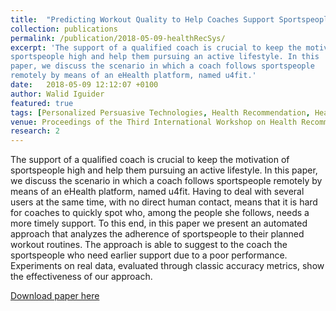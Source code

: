 ```yaml
---
title:  "Predicting Workout Quality to Help Coaches Support Sportspeople"
collection: publications
permalink: /publication/2018-05-09-healthRecSys/
excerpt: 'The support of a qualified coach is crucial to keep the motivation of
sportspeople high and help them pursuing an active lifestyle. In this
paper, we discuss the scenario in which a coach follows sportspeople
remotely by means of an eHealth platform, named u4fit.'
date:   2018-05-09 12:12:07 +0100
author: Walid Iguider
featured: true
tags: [Personalized Persuasive Technologies, Health Recommendation, Healthy Lifestyle, eCoaching, Motivation]
venue: Proceedings of the Third International Workshop on Health Recommender Systems co-located with Twelfth ACM Conference on Recommender Systems (HealthRecSys'18)
research: 2
---
```


The support of a qualified coach is crucial to keep the motivation of
sportspeople high and help them pursuing an active lifestyle. In this
paper, we discuss the scenario in which a coach follows sportspeople
remotely by means of an eHealth platform, named u4fit. Having
to deal with several users at the same time, with no direct human
contact, means that it is hard for coaches to quickly spot who,
among the people she follows, needs a more timely support. To this
end, in this paper we present an automated approach that analyzes
the adherence of sportspeople to their planned workout routines.
The approach is able to suggest to the coach the sportspeople who
need earlier support due to a poor performance. Experiments on
real data, evaluated through classic accuracy metrics, show the
effectiveness of our approach.

[Download paper here](http://ceur-ws.org/Vol-2216/healthRecSys18_paper_2.pdf)
